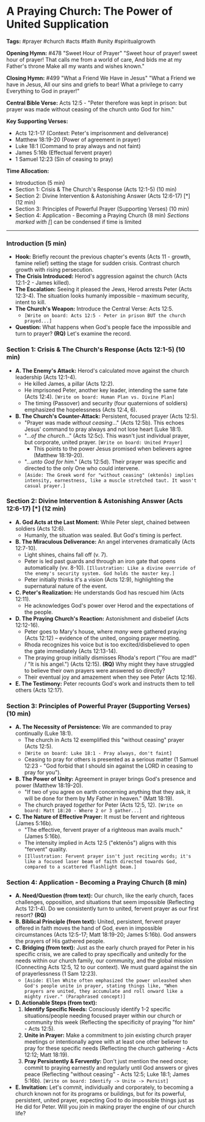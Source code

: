# A Praying Church: The Power of United Supplication

**Tags:** #prayer #church #acts #faith #unity #spiritualgrowth

**Opening Hymn:** #478 "Sweet Hour of Prayer" "Sweet hour of prayer! sweet hour
of prayer! That calls me from a world of care, And bids me at my Father's throne
Make all my wants and wishes known."

**Closing Hymn:** #499 "What a Friend We Have in Jesus" "What a Friend we have
in Jesus, All our sins and griefs to bear! What a privilege to carry Everything
to God in prayer!"

**Central Bible Verse:** Acts 12:5 - "Peter therefore was kept in prison: but
prayer was made without ceasing of the church unto God for him."

**Key Supporting Verses:**

- Acts 12:1-17 (Context: Peter's imprisonment and deliverance)
- Matthew 18:19-20 (Power of agreement in prayer)
- Luke 18:1 (Command to pray always and not faint)
- James 5:16b (Effectual fervent prayer)
- 1 Samuel 12:23 (Sin of ceasing to pray)

**Time Allocation:**

- Introduction (5 min)
- Section 1: Crisis & The Church's Response (Acts 12:1-5) (10 min)
- Section 2: Divine Intervention & Astonishing Answer (Acts 12:6-17) [*] (12
  min)
- Section 3: Principles of Powerful Prayer (Supporting Verses) (10 min)
- Section 4: Application - Becoming a Praying Church (8 min) _Sections marked
  with [_] can be condensed if time is limited

---

### Introduction (5 min)

- **Hook:** Briefly recount the previous chapter's events (Acts 11 - growth,
  famine relief) setting the stage for sudden crisis. Contrast church growth
  with rising persecution.
- **The Crisis Introduced:** Herod's aggression against the church (Acts
  12:1-2 - James killed).
- **The Escalation:** Seeing it pleased the Jews, Herod arrests Peter (Acts
  12:3-4). The situation looks humanly impossible – maximum security, intent to
  kill.
- **The Church's Weapon:** Introduce the Central Verse: Acts 12:5.
  - `[Write on board: Acts 12:5 - Peter in prison BUT the church prayed...]`
- **Question:** What happens when God's people face the impossible and turn to
  prayer? **(RQ)** Let's examine the record.

### Section 1: Crisis & The Church's Response (Acts 12:1-5) (10 min)

- **A. The Enemy's Attack:** Herod's calculated move against the church
  leadership (Acts 12:1-4).
  - He killed James, a pillar (Acts 12:2).
  - He imprisoned Peter, another key leader, intending the same fate (Acts
    12:4). `[Write on board: Human Plan vs. Divine Plan]`
  - The timing (Passover) and security (four quaternions of soldiers) emphasized
    the hopelessness (Acts 12:4, 6).
- **B. The Church's Counter-Attack:** Persistent, focused prayer (Acts 12:5).
  - "Prayer was made _without ceasing_..." (Acts 12:5b). This echoes Jesus'
    command to pray always and not lose heart (Luke 18:1).
  - "..._of the church_..." (Acts 12:5c). This wasn't just individual prayer,
    but corporate, united prayer. `[Write on board: United Prayer]`
    - This points to the power Jesus promised when believers agree (Matthew
      18:19-20).
  - "..._unto God for him_." (Acts 12:5d). Their prayer was specific and
    directed to the only One who could intervene.
  - `[Aside: The Greek word for "without ceasing" (ektenōs) implies intensity, earnestness, like a muscle stretched taut. It wasn't casual prayer.]`

### Section 2: Divine Intervention & Astonishing Answer (Acts 12:6-17) [*] (12 min)

- **A. God Acts at the Last Moment:** While Peter slept, chained between
  soldiers (Acts 12:6).
  - Humanly, the situation was sealed. But God's timing is perfect.
- **B. The Miraculous Deliverance:** An angel intervenes dramatically (Acts
  12:7-10).
  - Light shines, chains fall off (v. 7).
  - Peter is led past guards and through an iron gate that opens automatically
    (vv. 8-10).
    `[Illustration: Like a divine override of the enemy's security system. God holds the master key.]`
  - Peter initially thinks it's a vision (Acts 12:9), highlighting the
    supernatural nature of the event.
- **C. Peter's Realization:** He understands God has rescued him (Acts 12:11).
  - He acknowledges God's power over Herod and the expectations of the people.
- **D. The Praying Church's Reaction:** Astonishment and disbelief (Acts
  12:12-16).
  - Peter goes to Mary's house, where _many_ were gathered praying (Acts 12:12)
    – evidence of the united, ongoing prayer meeting.
  - Rhoda recognizes his voice but is too excited/disbelieved to open the gate
    immediately (Acts 12:13-14).
  - The praying group initially dismisses Rhoda's report ("You are mad!" / "It
    is his angel.") (Acts 12:15). **(RQ)** Why might they have struggled to
    believe their own prayers were answered so directly?
  - Their eventual joy and amazement when they see Peter (Acts 12:16).
- **E. The Testimony:** Peter recounts God's work and instructs them to tell
  others (Acts 12:17).

### Section 3: Principles of Powerful Prayer (Supporting Verses) (10 min)

- **A. The Necessity of Persistence:** We are commanded to pray continually
  (Luke 18:1).
  - The church in Acts 12 exemplified this "without ceasing" prayer (Acts 12:5).
  - `[Write on board: Luke 18:1 - Pray always, don't faint]`
  - Ceasing to pray for others is presented as a serious matter (1 Samuel
    12:23 - "God forbid that I should sin against the LORD in ceasing to pray
    for you").
- **B. The Power of Unity:** Agreement in prayer brings God's presence and power
  (Matthew 18:19-20).
  - "If two of you agree on earth concerning anything that they ask, it will be
    done for them by My Father in heaven." (Matt 18:19).
  - The church prayed _together_ for Peter (Acts 12:5, 12).
    `[Write on board: Matt 18:20 - Where 2 or 3 gather...]`
- **C. The Nature of Effective Prayer:** It must be fervent and righteous (James
  5:16b).
  - "The effective, fervent prayer of a righteous man avails much." (James
    5:16b).
  - The intensity implied in Acts 12:5 ("ektenōs") aligns with this "fervent"
    quality.
  - `[Illustration: Fervent prayer isn't just reciting words; it's like a focused laser beam of faith directed towards God, compared to a scattered flashlight beam.]`

### Section 4: Application - Becoming a Praying Church (8 min)

- **A. Need/Question (from text):** Our church, like the early church, faces
  challenges, opposition, and situations that seem impossible (Reflecting Acts
  12:1-4). Do we consistently turn to united, fervent prayer as our first
  resort? **(RQ)**
- **B. Biblical Principle (from text):** United, persistent, fervent prayer
  offered in faith moves the hand of God, even in impossible circumstances (Acts
  12:5-17; Matt 18:19-20; James 5:16b). God answers the prayers of His gathered
  people.
- **C. Bridging (from text):** Just as the early church prayed for Peter in his
  specific crisis, we are called to pray specifically and unitedly for the needs
  within our church family, our community, and the global mission (Connecting
  Acts 12:5, 12 to our context). We must guard against the sin of prayerlessness
  (1 Sam 12:23).
  - `[Aside: Ellen White often emphasized the power unleashed when God's people unite in prayer, stating things like, "When prayers are united, they accumulate and roll onward like a mighty river." (Paraphrased concept)]`
- **D. Actionable Steps (from text):**
  1.  **Identify Specific Needs:** Consciously identify 1-2 specific
      situations/people needing focused prayer within our church or community
      this week (Reflecting the specificity of praying "for him" - Acts 12:5).
  2.  **Unite in Prayer:** Make a commitment to join existing church prayer
      meetings or intentionally agree with at least one other believer to pray
      for these specific needs (Reflecting the church gathering - Acts 12:12;
      Matt 18:19).
  3.  **Pray Persistently & Fervently:** Don't just mention the need once;
      commit to praying earnestly and regularly until God answers or gives peace
      (Reflecting "without ceasing" - Acts 12:5; Luke 18:1; James 5:16b).
      `[Write on board: Identify -> Unite -> Persist]`
- **E. Invitation:** Let's commit, individually and corporately, to becoming a
  church known not for its programs or buildings, but for its powerful,
  persistent, united prayer, expecting God to do impossible things just as He
  did for Peter. Will you join in making prayer the engine of our church life?
